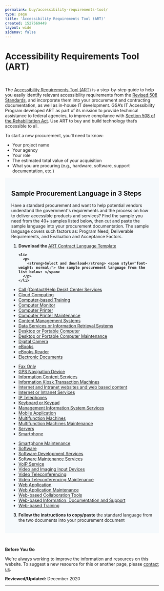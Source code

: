 ```yaml
---
permalink: buy/accessibility-requirements-tool/
type: page
title: 'Accessibility Requirements Tool (ART)'
created: 1527569449
layout: wide
sidenav: false
---
```


 

<h1 class="main">
  Accessibility Requirements Tool (ART)
</h1>

&nbsp;

<p class="first-par">
  The <a href="/art/home">Accessibility Requirements Tool (ART)</a> is a step-by-step guide to help you easily identify relevant accessibility requirements from the <a href="https://www.access-board.gov/guidelines-and-standards/communications-and-it/about-the-ict-refresh/final-rule/text-of-the-standards-and-guidelines">Revised 508 Standards</a>, and incorporate them into your procurement and contracting documentation, as well as in-house IT development. GSA&rsquo;s IT Accessibility Program developed ART as part of its mission to provide technical assistance to federal agencies, to improve compliance with <a href="/manage/laws-and-policies">Section 508 of the Rehabilitation Act</a>. Use ART to buy and build technology that&rsquo;s accessible to all.
</p>

To start a new procurement, you&rsquo;ll need to know:

  * Your project name
  * Your agency
  * Your role
  * The estimated total value of your acquisition
  * What you are procuring (e.g., hardware, software, support documentation, etc.)



<div id="target" style="background-color: #f5f9fc; padding:10px 20px 20px 20px">
  <h2>
    <strong>Sample Procurement Language in 3 Steps</strong>
  </h2>
  
  <p>
    Have a standard procurement and want to help potential vendors understand the government's requirements and the process on how to deliver accessible products and services? Find the sample you need from the 40+ samples listed below, then cut and paste the sample language into your procurement documentation. The sample language covers such factors as: Program Need, Deliverable Requirements, and Evaluation and Acceptance Factors.
  </p>
  
  <ol style="font-weight: bold;">
    <li>
      <p>
        <strong>Download</strong> the <a href="/sites/default/files/ART%20Contract%20Language%20Template.pdf " style="font-weight: normal;"> ART Contract Language Template </a>
      </p>
    </li>
    
    <li>
      <p>
        <strong>Select and download</strong> <span style="font-weight: normal;"> the sample procurement language from the list below: </span>
      </p>
    </li>
  </ol>
  
  <div class="grid-row grid-gap">
    <div class="desktop:grid-col-4">
      <ul class="list_1">
        <li>
          <a href="{{site.baseurl}}/sample-procurement/call-contacthelp-desk-center-services">Call (Contact/Help Desk) Center Services</a>
        </li>
        <li>
          <a href="{{site.baseurl}}/sample-procurement/cloud-computing">Cloud Computing</a>
        </li>
        <li>
          <a href="{{site.baseurl}}/sample-procurement/computer-based-training">Computer-based Training</a>
        </li>
        <li>
          <a href="{{site.baseurl}}/sample-procurement/computer-monitor">Computer Monitor</a>
        </li>
        <li>
          <a href="{{site.baseurl}}/sample-procurement/computer-printer">Computer Printer</a>
        </li>
        <li>
          <a href="{{site.baseurl}}/sample-procurement/computer-printer-maintenance ">Computer Printer Maintenance</a>
        </li>
        <li>
          <a href="{{site.baseurl}}/sample-procurement/content-management-systems">Content Management Systems</a>
        </li>
        <li>
          <a href="{{site.baseurl}}/sample-procurement/data-services-or-information-retrieval-systems">Data Services or Information Retrieval Systems</a>
        </li>
        <li>
          <a href="{{site.baseurl}}/sample-procurement/desktop-or-portable-computer">Desktop or Portable Computer</a>
        </li>
        <li>
          <a href="{{site.baseurl}}/sample-procurement/desktop-or-portable-computer-maintenance">Desktop or Portable Computer Maintenance</a>
        </li>
        <li>
          <a href="{{site.baseurl}}/sample-procurement/Digital-Camera">Digital Camera</a>
        </li>
        <li>
          <a href="{{site.baseurl}}/sample-procurement/ebooks">eBooks</a>
        </li>
        <li>
          <a href="{{site.baseurl}}/sample-procurement/ebooks-reader">eBooks Reader</a>
        </li>
        <li>
          <a href="{{site.baseurl}}/sample-procurement/electronic-documents">Electronic Documents</a>
        </li>
      </ul>
    </div>
    <div class="desktop:grid-col-4">
      <ul class="list_1">
        <li>
          <a href="{{site.baseurl}}/sample-procurement/fax-machine ">Fax Only</a>
        </li>
        <li>
          <a href="{{site.baseurl}}/sample-procurement/gps-navigation-device">GPS Navigation Device</a>
        </li>
        <li>
          <a href="{{site.baseurl}}/sample-procurement/information-content-services">Information Content Services</a>
        </li>
        <li>
          <a href="{{site.baseurl}}/sample-procurement/information-kioskstransaction-machines">Information Kiosk Transaction Machines</a>
        </li>
        <li>
          <a href="{{site.baseurl}}/sample-procurement/internet-and-intranet-websites-and-web-based-content">Internet and Intranet websites and web based content</a>
        </li>
        <li>
          <a href=" {{site.baseurl}}/sample-procurement/intranet-or-internet-services">Internet or Intranet Services</a>
        </li>
        <li>
          <a href="{{site.baseurl}}/sample-procurement/ip-telephones">IP Telephones</a>
        </li>
        <li>
          <a href="{{site.baseurl}}/sample-procurement/keyboard-or-keypad">Keyboard or Keypad</a>
        </li>
        <li>
          <a href="{{site.baseurl}}/sample-procurement/management-information-system-services">Management Information System Services</a>
        </li>
        <li>
          <a href=" {{site.baseurl}}/sample-procurement/mobile-application">Mobile Application</a>
        </li>
        <li>
          <a href="{{site.baseurl}}/sample-procurement/multifunction-machine">Multifunction Machines</a>
        </li>
        <li>
          <a href="{{site.baseurl}}/sample-procurement/multifunction-machines-maintenance ">Multifunction Machines Maintenance</a>
        </li>
        <li>
          <a href="{{site.baseurl}}/sample-procurement/servers">Servers</a>
        </li>
        <li>
          <a href="{{site.baseurl}}/sample-procurement/smartphone">Smartphone</a>
        </li>
      </ul>
    </div>
    <div class="desktop:grid-col-4">
      <ul class="list_1">
        <li>
          <a href="{{site.baseurl}}/sample-procurement/smartphone-maintenance ">Smartphone Maintenance</a>
        </li>
        <li>
          <a href="{{site.baseurl}}/sample-procurement/electronic-software ">Software</a>
        </li>
        <li>
          <a href="{{site.baseurl}}/sample-procurement/software-development-services">Software Development Services</a>
        </li>
        <li>
          <a href="{{site.baseurl}}/sample-procurement/software-maintenance-services ">Software Maintenance Services</a>
        </li>
        <li>
          <a href="{{site.baseurl}}/sample-procurement/voip-services">VoIP Service</a>
        </li>
        <li>
          <a href="{{site.baseurl}}/sample-procurement/video-and-imaging-input-devices">Video and Imaging Input Devices</a>
        </li>
        <li>
          <a href="{{site.baseurl}}/sample-procurement/video-teleconferencing">Video Teleconferencing</a>
        </li>
        <li>
          <a href="{{site.baseurl}}/sample-procurement/video-teleconference-maintenance ">Video Teleconferencing Maintenance</a>
        </li>
        <li>
          <a href="{{site.baseurl}}/sample-procurement/web-application">Web Application</a>
        </li>
        <li>
          <a href="{{site.baseurl}}/sample-procurement/web-application-maintenance">Web Application Maintenance</a>
        </li>
        <li>
          <a href="{{site.baseurl}}/sample-procurement/web-based-collaboration-tools">Web-based Collaboration Tools</a>
        </li>
        <li>
          <a href="{{site.baseurl}}/sample-procurement/web-based-information-documentation-and-support ">Web-based Information, Documentation and Support</a>
        </li>
        <li>
          <a href="{{site.baseurl}}/sample-procurement/web-based-training">Web-based Training</a>
        </li>
      </ul>
    </div>
  </div>
  
  <ol start="3" style="font-weight: bold; margin-top: 10px;">
    <li>
      <p>
        <strong>Follow the instructions to copy/paste </strong> <span style="font-weight: normal;">the standard language from the two documents into your procurement document </span>
      </p>
    </li>
  </ol>
</div>

&nbsp;&nbsp;

<div class="panel panel-default">
  <div class="panel-body">
    <p>
      <strong>Before You Go</strong>
    </p>
    <p dir="ltr">
      We're always working to improve the information and resources on this website. To suggest a new resource for this or another page, please <a class="mailto" href="mailto:section.508@gsa.gov">contact us</a>.
    </p>
  </div>
</div>

<span class="bold"><strong>Reviewed/Updated:</strong>&nbsp;December 2020 </span>

* * *

&nbsp;